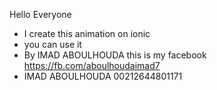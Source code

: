 Hello Everyone

* I create this animation on ionic 
* you can use it
* By IMAD ABOULHOUDA this is my facebook https://fb.com/aboulhoudaimad7 
* IMAD ABOULHOUDA  00212644801171
